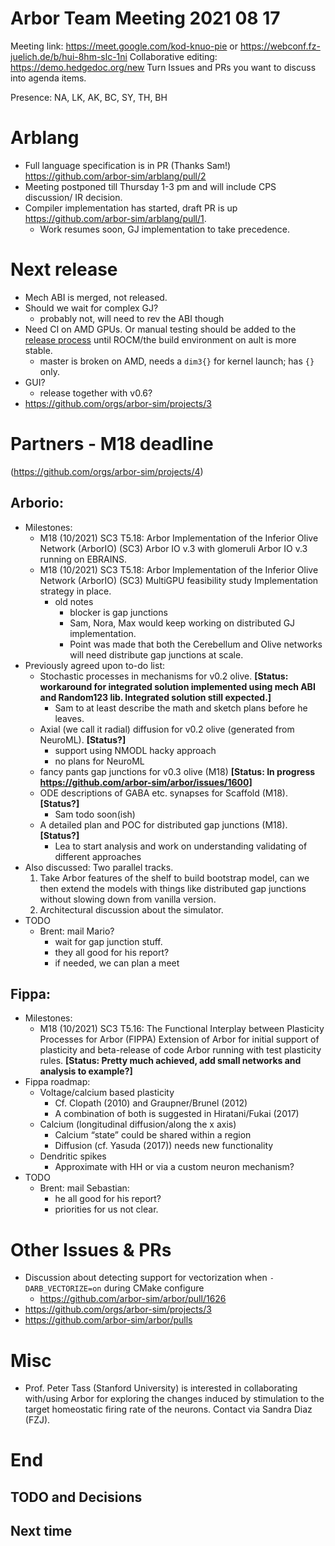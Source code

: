 Arbor Team Meeting 2021 08 17
=============================

Meeting link: https://meet.google.com/kod-knuo-pie or https://webconf.fz-juelich.de/b/hui-8hm-slc-1ni
Collaborative editing: https://demo.hedgedoc.org/new
Turn Issues and PRs you want to discuss into agenda items.

Presence: NA, LK, AK, BC, SY, TH, BH

Arblang
=======
- Full language specification is in PR (Thanks Sam!) https://github.com/arbor-sim/arblang/pull/2
- Meeting postponed till Thursday 1-3 pm and will include CPS discussion/ IR decision.
- Compiler implementation has started, draft PR is up https://github.com/arbor-sim/arblang/pull/1.
    - Work resumes soon, GJ implementation to take precedence. 

Next release
============

- Mech ABI is merged, not released.
- Should we wait for complex GJ?
    - probably not, will need to rev the ABI though
- Need CI on AMD GPUs. Or manual testing should be added to the [release process](https://github.com/arbor-sim/arbor/wiki/Release-Process) until ROCM/the build environment on ault is more stable.
    - master is broken on AMD, needs a `dim3{}` for kernel launch; has `{}` only.
- GUI?
    - release together with v0.6?
- https://github.com/orgs/arbor-sim/projects/3

Partners - M18 deadline
=======================

(https://github.com/orgs/arbor-sim/projects/4)

## Arborio:
- Milestones:
    - M18 (10/2021) SC3 T5.18: Arbor Implementation of the Inferior Olive Network (ArborIO) (SC3) Arbor IO v.3 with glomeruli Arbor IO v.3 running on EBRAINS.
    - M18 (10/2021) SC3 T5.18: Arbor Implementation of the Inferior Olive Network (ArborIO) (SC3) MultiGPU feasibility study Implementation strategy in place.
        - old notes
           - blocker is gap junctions
           - Sam, Nora, Max would keep working on distributed GJ implementation.
           - Point was made that both the Cerebellum and Olive networks will need distribute gap junctions at scale.
- Previously agreed upon to-do list: 
    - Stochastic processes in mechanisms for v0.2 olive.
    **[Status: workaround for integrated solution implemented using mech ABI and Random123 lib. Integrated solution still expected.]**
        * Sam to at least describe the math and sketch plans before he leaves.
    - Axial (we call it radial) diffusion for v0.2 olive (generated from NeuroML).
    **[Status?]**
        * support using NMODL hacky approach
        * no plans for NeuroML
    - fancy pants gap junctions for v0.3 olive (M18)
    **[Status: In progress https://github.com/arbor-sim/arbor/issues/1600]**
    - ODE descriptions of GABA etc. synapses for Scaffold (M18). 
    **[Status?]**
        * Sam todo soon(ish)
    - A detailed plan and POC for distributed gap junctions (M18).
    **[Status?]**
        * Lea to start analysis and work on understanding validating of different approaches
- Also discussed: Two parallel tracks.
    1. Take Arbor features of the shelf to build bootstrap model, can we then extend the models with things like distributed gap junctions without slowing down from vanilla version.
    2. Architectural discussion about the simulator.
- TODO
    - Brent: mail Mario?
        - wait for gap junction stuff.
        - they all good for his report?
        - if needed, we can plan a meet

## Fippa: 
- Milestones: 
    - M18 (10/2021) SC3 T5.16: The Functional Interplay between Plasticity Processes for Arbor (FIPPA) Extension of Arbor for initial support of plasticity and beta-release of code Arbor running with test plasticity rules.
    **[Status: Pretty much achieved, add small networks and analysis to example?]**
- Fippa roadmap: 
    - Voltage/calcium based plasticity
        - Cf. Clopath (2010) and Graupner/Brunel (2012)
        - A combination of both is suggested in Hiratani/Fukai (2017)
    - Calcium (longitudinal diffusion/along the x axis)
        - Calcium “state” could be shared within a region
        - Diffusion (cf. Yasuda (2017)) needs new functionality
    - Dendritic spikes
        - Approximate with HH or via a custom neuron mechanism?
- TODO
    - Brent: mail Sebastian:
        - he all good for his report?
        - priorities for us not clear.

Other Issues & PRs
==================

* Discussion about detecting support for vectorization when `-DARB_VECTORIZE=on` during CMake configure
    * https://github.com/arbor-sim/arbor/pull/1626
* https://github.com/orgs/arbor-sim/projects/3
* https://github.com/arbor-sim/arbor/pulls

Misc
====

* Prof. Peter Tass (Stanford University) is interested in collaborating with/using Arbor for exploring the changes induced by stimulation to the target homeostatic firing rate of the neurons. Contact via Sandra Diaz (FZJ). 

End
===

TODO and Decisions
------------------

Next time
---------
